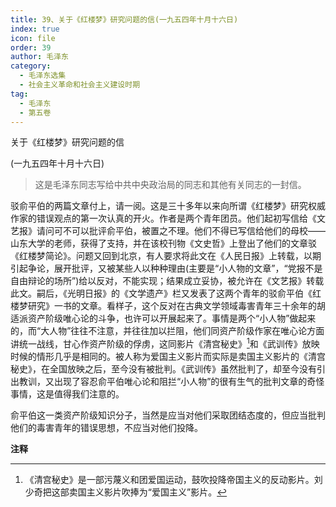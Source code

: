 ```yaml
---
title: 39、关于《红楼梦》研究问题的信(一九五四年十月十六日)
index: true
icon: file
order: 39
author: 毛泽东
category:
  - 毛泽东选集
  - 社会主义革命和社会主义建设时期
tag:
  - 毛泽东
  - 第五卷
---
```


关于《红楼梦》研究问题的信

(一九五四年十月十六日)

>这是毛泽东同志写给中共中央政治局的同志和其他有关同志的一封信。

驳俞平伯的两篇文章付上，请一阅。这是三十多年以来向所谓《红楼梦》研究权威作家的错误观点的第一次认真的开火。作者是两个青年团员。他们起初写信给《文艺报》请问可不可以批评俞平伯，被置之不理。他们不得已写信给他们的母校——山东大学的老师，获得了支持，并在该校刊物《文史哲》上登出了他们的文章驳《红楼梦简论》。问题又回到北京，有人要求将此文在《人民日报》上转载，以期引起争论，展开批评，又被某些人以种种理由(主要是“小人物的文章”，“党报不是自由辩论的场所”)给以反对，不能实现；结果成立妥协，被允许在《文艺报》转载此文。嗣后，《光明日报》的《文学遗产》栏又发表了这两个青年的驳俞平伯《红楼梦研究》一书的文章。看样子，这个反对在古典文学领域毒害青年三十余年的胡适派资产阶级唯心论的斗争，也许可以开展起来了。事情是两个“小人物”做起来的，而“大人物”往往不注意，并往往加以拦阻，他们同资产阶级作家在唯心论方面讲统一战线，甘心作资产阶级的俘虏，这同影片《清宫秘史》[^1]和《武训传》放映时候的情形几乎是相同的。被人称为爱国主义影片而实际是卖国主义影片的《清宫秘史》，在全国放映之后，至今没有被批判。《武训传》虽然批判了，却至今没有引出教训，又出现了容忍俞平伯唯心论和阻拦“小人物”的很有生气的批判文章的奇怪事情，这是值得我们注意的。

俞平伯这一类资产阶级知识分子，当然是应当对他们采取团结态度的，但应当批判他们的毒害青年的错误思想，不应当对他们投降。

**注释**  

[^1]:《清宫秘史》是一部污蔑义和团爱国运动，鼓吹投降帝国主义的反动影片。刘少奇把这部卖国主义影片吹捧为“爱国主义”影片。
